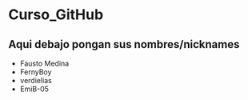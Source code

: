# Curso_GitHub

## Aqui debajo pongan sus nombres/nicknames
* Fausto Medina
* FernyBoy
* verdielias
* EmiB-05
